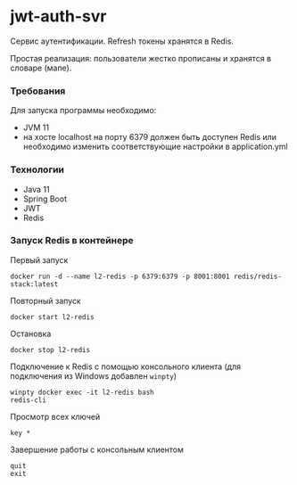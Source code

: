 # jwt-auth-svr
Сервис аутентификации. 
Refresh токены хранятся в Redis.

Простая реализация:
пользователи жестко прописаны и хранятся в словаре (мапе).

### Требования
Для запуска программы необходимо:
* JVM 11
* на хосте localhost на порту 6379 
должен быть доступен Redis 
или необходимо изменить соответствующие настройки в application.yml

### Технологии
* Java 11
* Spring Boot
* JWT
* Redis

### Запуск Redis в контейнере
Первый запуск
```
docker run -d --name l2-redis -p 6379:6379 -p 8001:8001 redis/redis-stack:latest
```
Повторный запуск
```
docker start l2-redis
```
Остановка
```
docker stop l2-redis
```
Подключение к Redis с помощью консольного клиента 
(для подключения из Windows добавлен ```winpty```)
```
winpty docker exec -it l2-redis bash
redis-cli
```
Просмотр всех ключей
```
key *
```
Завершение работы с консольным клиентом
```
quit
exit
```
